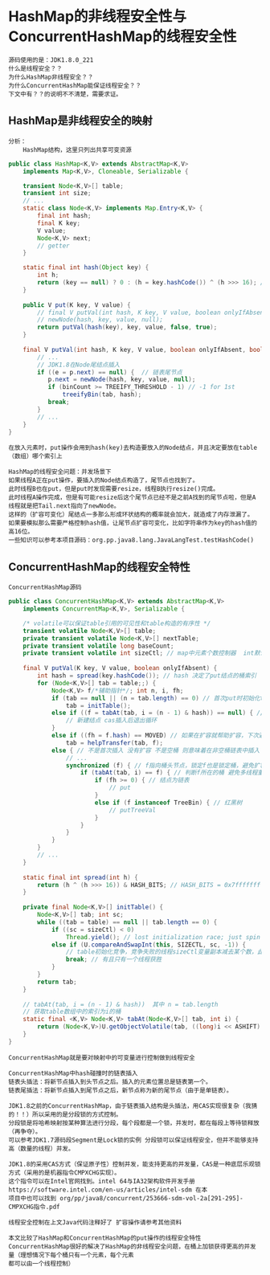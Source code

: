# HashMap的非线程安全性与ConcurrentHashMap的线程安全性
    源码使用的是：JDK1.8.0_221
    什么是线程安全？？
    为什么HashMap非线程安全？？
    为什么ConcurrentHashMap能保证线程安全？？
    下文中有？？的说明不不清楚，需要求证。
## HashMap是非线程安全的映射
    分析：
        HashMap结构，这里只列出共享可变资源
```java
public class HashMap<K,V> extends AbstractMap<K,V>
    implements Map<K,V>, Cloneable, Serializable {

    transient Node<K,V>[] table;
    transient int size;
    // ...
    static class Node<K,V> implements Map.Entry<K,V> {
        final int hash;
        final K key;
        V value;
        Node<K,V> next;
        // getter
    }

    static final int hash(Object key) {
        int h;
        return (key == null) ? 0 : (h = key.hashCode()) ^ (h >>> 16); // 无符号右移，高位全部补0，只比较高16位
    }
    
    public V put(K key, V value) {
        // final V putVal(int hash, K key, V value, boolean onlyIfAbsent, boolean evict)
        // newNode(hash, key, value, null); 
        return putVal(hash(key), key, value, false, true);
    }
    
    final V putVal(int hash, K key, V value, boolean onlyIfAbsent, boolean evict) {
        // ...
        // JDK1.8在Node尾结点插入
        if ((e = p.next) == null) {  // 链表尾节点
           p.next = newNode(hash, key, value, null);
           if (binCount >= TREEIFY_THRESHOLD - 1) // -1 for 1st
               treeifyBin(tab, hash);
           break;
        }
        // ...
    }
}
```
    
    在放入元素时，put操作会用到hash(key)去构造要放入的Node结点，并且决定要放在table（数组）哪个索引上
    
    HashMap的线程安全问题：并发场景下
    如果线程A正在put操作，要插入的Node结点构造了，尾节点也找到了。
    此时线程B也在put，但是put时发现需要resize，线程B执行resize()完成。
    此时线程A操作完成，但是有可能resize后这个尾节点已经不是之前A找到的尾节点啦，但是A线程就是把Tail.next指向了newNode。
    这样的（扩容可变化）尾结点一多那么形成环状结构的概率就会加大，就造成了内存泄漏了。
    如果要模拟那么需要严格控制hash值，让尾节点扩容可变化，比如字符串作为key的hash值的高16位。
    一些知识可以参考本项目源码：org.pp.java8.lang.JavaLangTest.testHashCode()
## ConcurrentHashMap的线程安全特性
    ConcurrentHashMap源码
```java
public class ConcurrentHashMap<K,V> extends AbstractMap<K,V>
    implements ConcurrentMap<K,V>, Serializable {

    /* volatile可以保证table引用的可见性和table构造的有序性 */
    transient volatile Node<K,V>[] table;
    private transient volatile Node<K,V>[] nextTable;
    private transient volatile long baseCount;
    private transient volatile int sizeCtl; // map中元素个数控制器  int默认值位0
    
    final V putVal(K key, V value, boolean onlyIfAbsent) {
        int hash = spread(key.hashCode()); // hash 决定了put结点的桶索引
        for (Node<K,V>[] tab = table;;) {
            Node<K,V> f/*辅助指针*/; int n, i, fh;
            if (tab == null || (n = tab.length) == 0) // 首次put时初始化table
                tab = initTable();
            else if ((f = tabAt(tab, i = (n - 1) & hash)) == null) { // 空桶直接放 如果不是空桶则找到了新节点要插入的桶
                // 新建结点 cas插入后退出循环
            }
            else if ((fh = f.hash) == MOVED) // 如果在扩容就帮助扩容，下次遍历再判断
                tab = helpTransfer(tab, f);
            else { // 不是首次插入 没有扩容 不是空桶 则意味着在非空桶链表中插入
                // ...
                synchronized (f) { // f指向桶头节点，锁定f也是锁定桶，避免扩容rehash引起的桶链表变化
                    if (tabAt(tab, i) == f) { // 判断f所在的桶 避免多线程重复插入 想到双重锁定单例的第二个if判断null
                        if (fh >= 0) { // 结点为链表
                            // put
                        }
                        else if (f instanceof TreeBin) { // 红黑树
                            // putTreeVal
                        }
                    }
                }
            }
        }
        // ...
    }
    
    static final int spread(int h) {
        return (h ^ (h >>> 16)) & HASH_BITS; // HASH_BITS = 0x7fffffff usable bits of normal node hash
    }
    
    private final Node<K,V>[] initTable() {
        Node<K,V>[] tab; int sc;
        while ((tab = table) == null || tab.length == 0) {
            if ((sc = sizeCtl) < 0)
                Thread.yield(); // lost initialization race; just spin
            else if (U.compareAndSwapInt(this, SIZECTL, sc, -1)) {
                // table初始化竞争，竞争失败的线程sizeCtl变量副本减去某个数，此时sizeCtl值是小于0的
                break; // 有且只有一个线程获胜 
            }
        }
        return tab;
    }
    
    // tabAt(tab, i = (n - 1) & hash))  其中 n = tab.length
    // 获取table数组中的索引为i的桶
    static final <K,V> Node<K,V> tabAt(Node<K,V>[] tab, int i) {
        return (Node<K,V>)U.getObjectVolatile(tab, ((long)i << ASHIFT) + ABASE);
    }
}
```
    ConcurrentHashMap就是要对映射中的可变量进行控制做到线程安全
    
    ConcurrentHashMap中hash碰撞时的链表插入
    链表头插法：将新节点插入到头节点之后。插入的元素位置总是链表第一个。
    链表尾插法：将新节点插入到尾节点之后，新节点称为新的尾节点（由于是单链表）。
    
    JDK1.8之前的ConcurrentHashMap，由于链表插入结构是头插法，用CAS实现很复杂（我猜的！！）所以采用的是分段锁的方式控制。
    分段锁是将哈希映射按某种算法进行分段，每个段都是一个锁，并发时，都在每段上等待锁释放（再争夺）。
    可以参考JDK1.7源码段Segment是Lock锁的实例 分段锁可以保证线程安全，但并不能够支持高（数量的线程）并发。
    
    JDK1.8的采用CAS方式（保证原子性）控制并发，能支持更高的并发量，CAS是一种底层乐观锁方式（采用的是机器指令CMPXCHG实现）。
    这个指令可以在Intel官网找到。intel 64与IA32架构软件开发手册 https://software.intel.com/en-us/articles/intel-sdm 在本
    项目中也可以找到 org/pp/java8/concurrent/253666-sdm-vol-2a[291-295]-CMPXCHG指令.pdf
    
    线程安全控制在上文Java代码注释好了 扩容操作请参考其他资料
    
    本文比较了HashMap和ConcurrentHashMap的put操作的线程安全特性
    ConcurrentHashMap很好的解决了HashMap的非线程安全问题，在桶上加锁获得更高的并发量（理想情况下每个桶只有一个元素，每个元素
    都可以由一个线程控制）
    
    
    
    
    
    
    
    
    
    